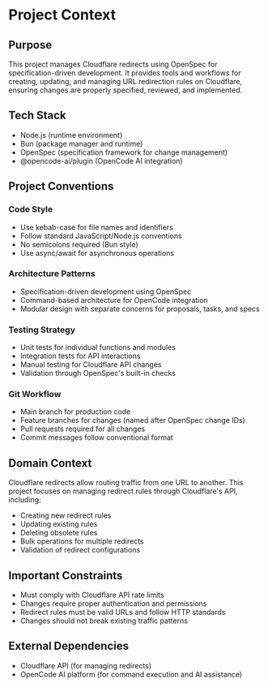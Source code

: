 # Project Context

## Purpose
This project manages Cloudflare redirects using OpenSpec for specification-driven development. It provides tools and workflows for creating, updating, and managing URL redirection rules on Cloudflare, ensuring changes are properly specified, reviewed, and implemented.

## Tech Stack
- Node.js (runtime environment)
- Bun (package manager and runtime)
- OpenSpec (specification framework for change management)
- @opencode-ai/plugin (OpenCode AI integration)

## Project Conventions

### Code Style
- Use kebab-case for file names and identifiers
- Follow standard JavaScript/Node.js conventions
- No semicolons required (Bun style)
- Use async/await for asynchronous operations

### Architecture Patterns
- Specification-driven development using OpenSpec
- Command-based architecture for OpenCode integration
- Modular design with separate concerns for proposals, tasks, and specs

### Testing Strategy
- Unit tests for individual functions and modules
- Integration tests for API interactions
- Manual testing for Cloudflare API changes
- Validation through OpenSpec's built-in checks

### Git Workflow
- Main branch for production code
- Feature branches for changes (named after OpenSpec change IDs)
- Pull requests required for all changes
- Commit messages follow conventional format

## Domain Context
Cloudflare redirects allow routing traffic from one URL to another. This project focuses on managing redirect rules through Cloudflare's API, including:
- Creating new redirect rules
- Updating existing rules
- Deleting obsolete rules
- Bulk operations for multiple redirects
- Validation of redirect configurations

## Important Constraints
- Must comply with Cloudflare API rate limits
- Changes require proper authentication and permissions
- Redirect rules must be valid URLs and follow HTTP standards
- Changes should not break existing traffic patterns

## External Dependencies
- Cloudflare API (for managing redirects)
- OpenCode AI platform (for command execution and AI assistance)
